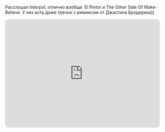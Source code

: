 ---
---
Расслушал Interpol, отлично вообще. El Pintor и The Other Side Of Make-Believe. У них есть даже тречок с ремиксом от Джастина Бродерика))

<iframe style="border-radius:12px" src="https://open.spotify.com/embed/track/1L2s8JRlBAJG3HQ9reqCt4?utm_source=generator" width="100%" height="352" frameBorder="0" allowfullscreen="" allow="autoplay; clipboard-write; encrypted-media; fullscreen; picture-in-picture" loading="lazy"></iframe>